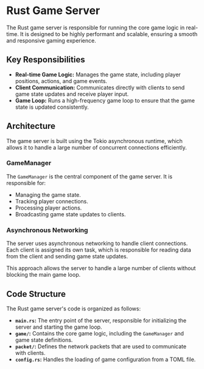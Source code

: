 # Rust Game Server

The Rust game server is responsible for running the core game logic in real-time. It is designed to be highly performant and scalable, ensuring a smooth and responsive gaming experience.

## Key Responsibilities

- **Real-time Game Logic:** Manages the game state, including player positions, actions, and game events.
- **Client Communication:** Communicates directly with clients to send game state updates and receive player input.
- **Game Loop:** Runs a high-frequency game loop to ensure that the game state is updated consistently.

## Architecture

The game server is built using the Tokio asynchronous runtime, which allows it to handle a large number of concurrent connections efficiently.

### GameManager

The `GameManager` is the central component of the game server. It is responsible for:

- Managing the game state.
- Tracking player connections.
- Processing player actions.
- Broadcasting game state updates to clients.

### Asynchronous Networking

The server uses asynchronous networking to handle client connections. Each client is assigned its own task, which is responsible for reading data from the client and sending game state updates.

This approach allows the server to handle a large number of clients without blocking the main game loop.

## Code Structure

The Rust game server's code is organized as follows:

- **`main.rs`:** The entry point of the server, responsible for initializing the server and starting the game loop.
- **`game/`:** Contains the core game logic, including the `GameManager` and game state definitions.
- **`packet/`:** Defines the network packets that are used to communicate with clients.
- **`config.rs`:** Handles the loading of game configuration from a TOML file.
